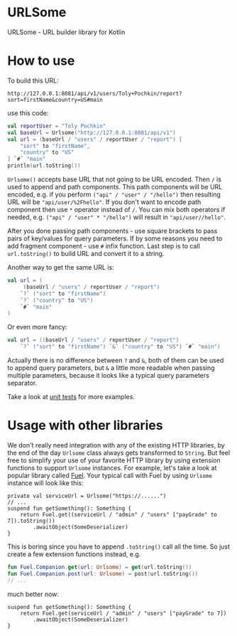# URLSome
URLSome - URL builder library for Kotlin

# How to use

To build this URL:

`http://127.0.0.1:8081/api/v1/users/Toly+Pochkin/report?sort=firstName&country=US#main`

use this code:
```kotlin
val reportUser = "Toly Pochkin"
val baseUrl = Urlsome("http://127.0.0.1:8081/api/v1")
val url = (baseUrl / "users" / reportUser / "report") [
    "sort" to "firstName",
    "country" to "US"
] `#` "main"
println(url.toString())
```

`Urlsome()` accepts base URL that not going to be URL encoded. Then `/` is used to append
and path components. This path components will be URL encoded,
e.g. if you perform `("api" / "user" / "/hello")` then resulting URL will be `"api/user/%2Fhello"`.
If you don't want to encode path component then use `*` operator instead of `/`. You can mix both
operators if needed, e.g. `("api" / "user" * "/hello")` will result in `"api/user//hello"`. 

After you done passing path components - use square brackets to pass pairs of key/values for
query parameters. If by some reasons you need to add fragment component - use `#` infix function. 
Last step is to call `url.toString()` to build URL and convert it to a string.

Another way to get the same URL is:

```kotlin
val url = (
     (baseUrl / "users" / reportUser / "report")
    `?` ("sort" to "firstName")
    `?` ("country" to "US")
    `#` "main"
)
```

Or even more fancy:
```kotlin
val url = ((baseUrl / "users" / reportUser / "report")
    `?` ("sort" to "firstName") `&` ("country" to "US") `#` "main")
```

Actually there is no difference between `?` and `&`, both of them can be used to append query
parameters, but `&` a little more readable when passing multiple parameters, because it looks
like a typical query parameters separator.

Take a look at [unit tests](src/test/kotlin/UrlsomeTest.kt) for more examples.

# Usage with other libraries

We don't really need integration with any of the existing HTTP libraries, by the end of the
day `Urlsome` class always gets transformed to `String`. But feel free to simplify your use
of your favorite HTTP library by using extension functions to support `Urlsome` instances.
For example, let's take a look at popular library called [Fuel](https://github.com/kittinunf/Fuel).
Your typical call with Fuel by using `Urlsome` instance will look like this:

```
private val serviceUrl = Urlsome("https://......")
// ...
suspend fun getSomething(): Something {
    return Fuel.get((serviceUrl / "admin" / "users" ["payGrade" to 7]).toString())
        .awaitObject(SomeDeserializer)
}
```

This is boring since you have to append `.toString()` call all the time. So just create
a few extension functions instead, e.g.

```kotlin
fun Fuel.Companion.get(url: Urlsome) = get(url.toString())
fun Fuel.Companion.post(url: Urlsome) = post(url.toString())
// ...
```

much better now:

```
suspend fun getSomething(): Something {
    return Fuel.get(serviceUrl / "admin" / "users" ["payGrade" to 7])
        .awaitObject(SomeDeserializer)
}
```
